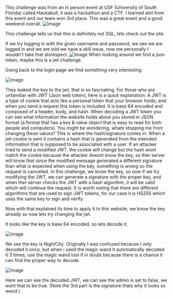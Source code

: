 This challenge was from an in person event at USF (University of South Florida) called Hackabull, it was a hackathon and a CTF. I learned alot from this event and our
team won 3rd place. This was a great event and a good weekend overall.
![image](https://github.com/user-attachments/assets/7a7b00bf-18e7-4b18-ba9c-5ddd4df66a96)

This challenge tells us that this is definitely not SQL, lets check out the site.

If we try logging in with the given username and password, we see we are logged in and we are told we have a skill issue, now me personally I wouldn't take that disrespect.
![image](https://github.com/user-attachments/assets/0cfd2d36-0bc7-4c3f-b6e7-c39a1b98d7e8)
When looking around we find a json token, maybe this is a jwt challenge. 

Going back to the login page we find something very interesting: 

![image](https://github.com/user-attachments/assets/59138adc-680c-43a3-852e-608ef101d1a7)

They leaked the key to the jwt, that is so fascnating. For those who are unfamiliar with JWT (Json web token), here is a quick explanation: A JWT is a type of cookie that acts
like a personal token that your browser holds, and when you send a request this token is included. It is base 64 encoded and composed of a header, body, and hash. When decoding
a JWT token you can see what information the website holds about you stored in JSON format (a format that has a key & value object that is easy to read for both people and computers).
You might be wondering, whats stopping me from changing these values? This is where the hash/signature comes in. When a jwt cookie is sent it contains a hash that is generated from
the intended information that is supposed to be associated with a user. If an attacker tried to send a modified JWT, the cookie will change but the hash wont match the cookie because
the attacker doesnt know the key, so ther server will know that since the modified message generated a different signature than what is expected when using the key, something is wrong
so the request is cancelled. In this challenge, we know the key, so now if we try modifying the JWT, we can generate a signature with the proper key, and when ther server checks the JWT 
with a hash algorithm, it will be valid which will continue the request. It is worth noting that there are different algorithms that are used to sign JWT tokens, for our case it is HS256 which uses the same key to sign and verify.

Now with that explained its time to apply it to this website, we know the key already so now lets try changing the jwt.

It looks like the key is base 64 encoded, so lets decode it. 

![image](https://github.com/user-attachments/assets/4ef7b6db-5473-469a-add9-cc6e5530dd68)

We see the key is NightCity. Originally I was confused because I only decoded it once, but when i used the magic wand it automatically decoded it 3 times, use the magic wand tool if in doubt because there is a chance it can find the proper way to decode.

![image](https://github.com/user-attachments/assets/50662577-cd9f-4aa6-b06c-9ae7d7ecf151)

Here we can see the decoded JWT, we can see the admin is set to false, we want that to be true. (Note the 3rd part is the signature thats why it looks so weird.)





